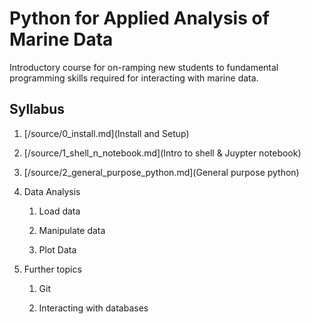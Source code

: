 # Python for Applied Analysis of Marine Data 


Introductory course for on-ramping new students to fundamental programming skills required for interacting with marine data.  



## Syllabus


1. [/source/0_install.md](Install and Setup)

1. [/source/1_shell_n_notebook.md](Intro to shell & Juypter notebook)

1. [/source/2_general_purpose_python.md](General purpose python)

1. Data Analysis
	
	1. Load data
	
	1. Manipulate data
	
	1. Plot Data

1. Further topics
	
	1. Git
	
	1. Interacting with databases
